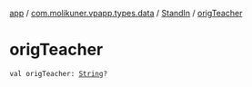 [app](../../index.md) / [com.molikuner.vpapp.types.data](../index.md) / [StandIn](index.md) / [origTeacher](./orig-teacher.md)

# origTeacher

`val origTeacher: `[`String`](https://kotlinlang.org/api/latest/jvm/stdlib/kotlin/-string/index.html)`?`